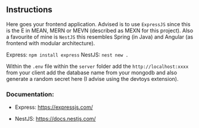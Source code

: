 ## Instructions

Here goes your frontend application. Advised is to use `ExpressJS` since this is the E in MEAN, MERN or MEVN (described as MEXN for this project).
Also a favourite of mine is `NestJS` this resembles Spring (in Java) and Angular (as frontend with modular architecture).

Express: `npm install express`
NestJS: `nest new .`

Within the `.env` file within the `server` folder add the `http://localhost:xxxx` from your client add the database name from your mongodb and also generate a random secret here (I advise using the devtoys extension).

### Documentation:

-   Express: https://expressjs.com/

-   NestJS: https://docs.nestjs.com/
